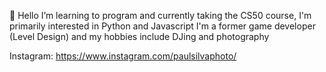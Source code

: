 👋 Hello
I’m learning to program and currently taking the CS50 course, I'm primarily interested in Python and Javascript
I'm a former game developer (Level Design) and my hobbies include DJing and photography

Instagram: https://www.instagram.com/paulsilvaphoto/
